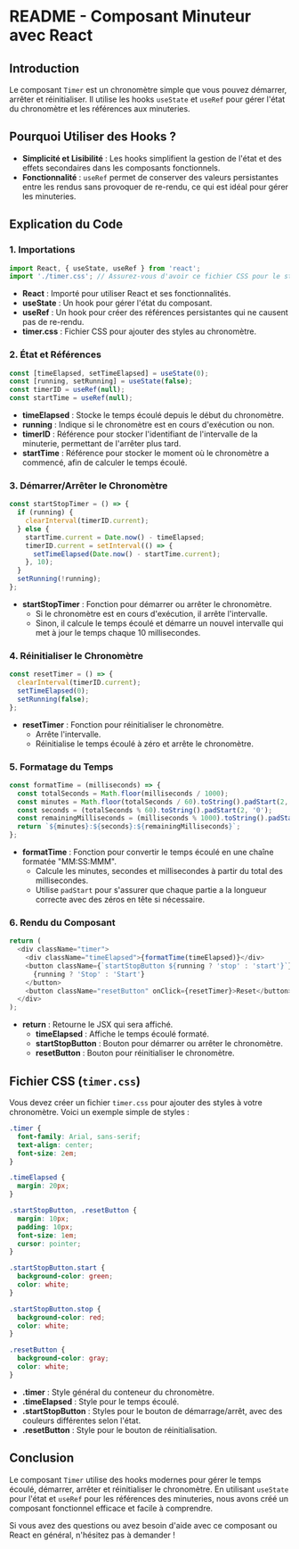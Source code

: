 # README - Composant Minuteur avec React

## Introduction

Le composant `Timer` est un chronomètre simple que vous pouvez démarrer, arrêter et réinitialiser. Il utilise les hooks `useState` et `useRef` pour gérer l'état du chronomètre et les références aux minuteries.

## Pourquoi Utiliser des Hooks ?

- **Simplicité et Lisibilité** : Les hooks simplifient la gestion de l'état et des effets secondaires dans les composants fonctionnels.
- **Fonctionnalité** : `useRef` permet de conserver des valeurs persistantes entre les rendus sans provoquer de re-rendu, ce qui est idéal pour gérer les minuteries.

## Explication du Code

### 1. Importations

```javascript
import React, { useState, useRef } from 'react';
import './timer.css'; // Assurez-vous d'avoir ce fichier CSS pour le style
```

- **React** : Importé pour utiliser React et ses fonctionnalités.
- **useState** : Un hook pour gérer l'état du composant.
- **useRef** : Un hook pour créer des références persistantes qui ne causent pas de re-rendu.
- **timer.css** : Fichier CSS pour ajouter des styles au chronomètre.

### 2. État et Références

```javascript
const [timeElapsed, setTimeElapsed] = useState(0);
const [running, setRunning] = useState(false);
const timerID = useRef(null);
const startTime = useRef(null);
```

- **timeElapsed** : Stocke le temps écoulé depuis le début du chronomètre.
- **running** : Indique si le chronomètre est en cours d'exécution ou non.
- **timerID** : Référence pour stocker l'identifiant de l'intervalle de la minuterie, permettant de l'arrêter plus tard.
- **startTime** : Référence pour stocker le moment où le chronomètre a commencé, afin de calculer le temps écoulé.

### 3. Démarrer/Arrêter le Chronomètre

```javascript
const startStopTimer = () => {
  if (running) {
    clearInterval(timerID.current);
  } else {
    startTime.current = Date.now() - timeElapsed;
    timerID.current = setInterval(() => {
      setTimeElapsed(Date.now() - startTime.current);
    }, 10);
  }
  setRunning(!running);
};
```

- **startStopTimer** : Fonction pour démarrer ou arrêter le chronomètre.
  - Si le chronomètre est en cours d'exécution, il arrête l'intervalle.
  - Sinon, il calcule le temps écoulé et démarre un nouvel intervalle qui met à jour le temps chaque 10 millisecondes.

### 4. Réinitialiser le Chronomètre

```javascript
const resetTimer = () => {
  clearInterval(timerID.current);
  setTimeElapsed(0);
  setRunning(false);
};
```

- **resetTimer** : Fonction pour réinitialiser le chronomètre.
  - Arrête l'intervalle.
  - Réinitialise le temps écoulé à zéro et arrête le chronomètre.

### 5. Formatage du Temps

```javascript
const formatTime = (milliseconds) => {
  const totalSeconds = Math.floor(milliseconds / 1000);
  const minutes = Math.floor(totalSeconds / 60).toString().padStart(2, '0');
  const seconds = (totalSeconds % 60).toString().padStart(2, '0');
  const remainingMilliseconds = (milliseconds % 1000).toString().padStart(3, '0');
  return `${minutes}:${seconds}:${remainingMilliseconds}`;
};
```

- **formatTime** : Fonction pour convertir le temps écoulé en une chaîne formatée "MM:SS:MMM".
  - Calcule les minutes, secondes et millisecondes à partir du total des millisecondes.
  - Utilise `padStart` pour s'assurer que chaque partie a la longueur correcte avec des zéros en tête si nécessaire.

### 6. Rendu du Composant

```javascript
return (
  <div className="timer">
    <div className="timeElapsed">{formatTime(timeElapsed)}</div>
    <button className={`startStopButton ${running ? 'stop' : 'start'}`} onClick={startStopTimer}>
      {running ? 'Stop' : 'Start'}
    </button>
    <button className="resetButton" onClick={resetTimer}>Reset</button>
  </div>
);
```

- **return** : Retourne le JSX qui sera affiché.
  - **timeElapsed** : Affiche le temps écoulé formaté.
  - **startStopButton** : Bouton pour démarrer ou arrêter le chronomètre.
  - **resetButton** : Bouton pour réinitialiser le chronomètre.

## Fichier CSS (`timer.css`)

Vous devez créer un fichier `timer.css` pour ajouter des styles à votre chronomètre. Voici un exemple simple de styles :

```css
.timer {
  font-family: Arial, sans-serif;
  text-align: center;
  font-size: 2em;
}

.timeElapsed {
  margin: 20px;
}

.startStopButton, .resetButton {
  margin: 10px;
  padding: 10px;
  font-size: 1em;
  cursor: pointer;
}

.startStopButton.start {
  background-color: green;
  color: white;
}

.startStopButton.stop {
  background-color: red;
  color: white;
}

.resetButton {
  background-color: gray;
  color: white;
}
```

- **.timer** : Style général du conteneur du chronomètre.
- **.timeElapsed** : Style pour le temps écoulé.
- **.startStopButton** : Styles pour le bouton de démarrage/arrêt, avec des couleurs différentes selon l'état.
- **.resetButton** : Style pour le bouton de réinitialisation.

## Conclusion

Le composant `Timer` utilise des hooks modernes pour gérer le temps écoulé, démarrer, arrêter et réinitialiser le chronomètre. En utilisant `useState` pour l'état et `useRef` pour les références des minuteries, nous avons créé un composant fonctionnel efficace et facile à comprendre.

Si vous avez des questions ou avez besoin d'aide avec ce composant ou React en général, n'hésitez pas à demander !

